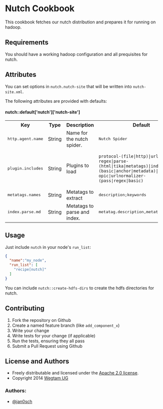 # Nutch Cookbook

This cookbook fetches our nutch distribution and prepares it for running on hadoop.


## Requirements

You should have a working hadoop configuration and all prequisites for nutch.


## Attributes

You can set options in `nutch.nutch-site` that will be written into `nutch-site.xml`.

The following attributes are provided with defaults:

#### nutch::default['nutch']['nutch-site']
<table>
  <tr>
    <th>Key</th>
    <th>Type</th>
    <th>Description</th>
    <th>Default</th>
  </tr>
  <tr>
    <td><tt>http.agent.name</tt></td>
    <td>String</td>
    <td>Name for the nutch spider.</td>
    <td><tt>Nutch Spider</tt></td>
  </tr>
  <tr>
    <td><tt>plugin.includes</tt></td>
    <td>String</td>
    <td>Plugins to load</td>
    <td><pre><code>protocol-(file|http)|urlfilter-regex|parse-(html|tika|metatags)|index-(basic|anchor|metadata)|scoring-opic|urlnormalizer-(pass|regex|basic)</code></pre></td>
  </tr>
  <tr>
    <td><tt>metatags.names</tt></td>
    <td>String</td>
    <td>Metatags to extract</td>
    <td><tt>description;keywords</tt></td>
  </tr>
  <tr>
    <td><tt>index.parse.md</tt></td>
    <td>String</td>
    <td>Metatags to parse and index.</td>
    <td><tt>metatag.description,metatag.keywords</tt></td>
  </tr>
</table>

## Usage

Just include `nutch` in your node's `run_list`:

```json
{
  "name":"my_node",
  "run_list": [
    "recipe[nutch]"
  ]
}
```

You can include `nutch::create-hdfs-dirs` to create the hdfs directories for nutch.

## Contributing

1. Fork the repository on Github
2. Create a named feature branch (like `add_component_x`)
3. Write your change
4. Write tests for your change (if applicable)
5. Run the tests, ensuring they all pass
6. Submit a Pull Request using Github

## License and Authors

* Freely distributable and licensed under the [Apache 2.0 license](LICENSE).
* Copyright 2014 [Wegtam UG](http://www.wegtam.org)

### Authors:

* [@jan0sch](https://github.com/jan0sch)

